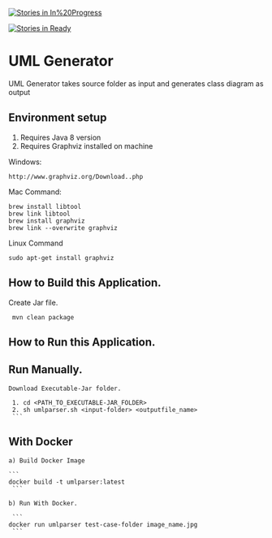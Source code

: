 
[![Stories in In%20Progress](https://badge.waffle.io/rashmishrm/cmpe202-UMLParser.png?label=In%20Progress&title=In%20Progress)](https://waffle.io/rashmishrm/cmpe202-UMLParser)

[![Stories in Ready](https://badge.waffle.io/rashmishrm/cmpe202-UMLParser.png?label=Ready&title=Ready)](https://waffle.io/rashmishrm/cmpe202-UMLParser)

# UML Generator

UML Generator takes source folder as input and generates class diagram as output

## Environment setup
  1. Requires Java 8 version
  2. Requires Graphviz installed on machine
  
  Windows:
  ```
  http://www.graphviz.org/Download..php
  ```
  Mac Command:
   ```
  brew install libtool
  brew link libtool
  brew install graphviz
  brew link --overwrite graphviz
  ```
  Linux Command
  ```
  sudo apt-get install graphviz
  ```
## How to Build this Application.

 Create Jar file.
 ```
  mvn clean package
 ```

## How to Run this Application.



  ## Run Manually.
   ```
   Download Executable-Jar folder. 
    
    1. cd <PATH_TO_EXECUTABLE-JAR_FOLDER> 
    2. sh umlparser.sh <input-folder> <outputfile_name>
    ```
   
  ```
  ## With Docker
    
    a) Build Docker Image
    
    ```
    docker build -t umlparser:latest
     ```
    
    b) Run With Docker.
    
     ```
    docker run umlparser test-case-folder image_name.jpg
     ```
    
